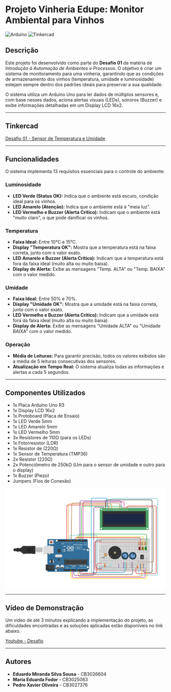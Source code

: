 # Projeto Vinheria Edupe: Monitor Ambiental para Vinhos

![Arduino](https://img.shields.io/badge/Arduino-00979D?style=for-the-badge&logo=arduino&logoColor=white)
![Tinkercad](https://img.shields.io/badge/Tinkercad-1262D4?style=for-the-badge&logo=tinkercad&logoColor=white)

## Descrição

Este projeto foi desenvolvido como parte do **Desafio 01** da matéria de *Introdução à Automação de Ambientes e Processos*. O objetivo é criar um sistema de monitoramento para uma vinheria, garantindo que as condições de armazenamento dos vinhos (temperatura, umidade e luminosidade) estejam sempre dentro dos padrões ideais para preservar a sua qualidade.

O sistema utiliza um Arduino Uno para ler dados de múltiplos sensores e, com base nesses dados, aciona alertas visuais (LEDs), sonoros (Buzzer) e exibe informações detalhadas em um Display LCD 16x2.

---
## Tinkercad

[Desafio 01 - Sensor de Temperatura e Umidade](https://www.tinkercad.com/things/kkxs1hn5LDE-desafio-01-sensor-de-temperatura-e-umidade)


---

## Funcionalidades 

O sistema implementa 13 requisitos essenciais para o controle do ambiente:

### Luminosidade
* **LED Verde (Status OK):** Indica que o ambiente está escuro, condição ideal para os vinhos.
* **LED Amarelo (Atenção):** Indica que o ambiente está à "meia luz".
* **LED Vermelho e Buzzer (Alerta Crítico):** Indicam que o ambiente está "muito claro", o que pode danificar os vinhos.

### Temperatura
* **Faixa Ideal:** Entre 10°C e 15°C.
* **Display "Temperatura OK":** Mostra que a temperatura está na faixa correta, junto com o valor exato.
* **LED Amarelo e Buzzer (Alerta Crítico):** Indicam que a temperatura está fora da faixa ideal (muito alta ou muito baixa).
* **Display de Alerta:** Exibe as mensagens "Temp. ALTA" ou "Temp. BAIXA" com o valor medido.

### Umidade
* **Faixa Ideal:** Entre 50% e 70%.
* **Display "Umidade OK":** Mostra que a umidade está na faixa correta, junto com o valor exato.
* **LED Vermelho e Buzzer (Alerta Crítico):** Indicam que a umidade está fora da faixa ideal (muito alta ou muito baixa).
* **Display de Alerta:** Exibe as mensagens "Umidade ALTA" ou "Umidade BAIXA" com o valor medido.

### Operação
* **Média de Leituras:** Para garantir precisão, todos os valores exibidos são a média de 5 leituras consecutivas dos sensores.
* **Atualização em Tempo Real:** O sistema atualiza todas as informações e alertas a cada 5 segundos.

---

## Componentes Utilizados

* 1x Placa Arduino Uno R3
* 1x Display LCD 16x2
* 1x Protoboard (Placa de Ensaio)
* 1x LED Verde 5mm
* 1x LED Amarelo 5mm
* 1x LED Vermelho 5mm
* 3x Resistores de 110Ω (para os LEDs)
* 1x Fotorresistor (LDR)
* 1x Resistor de (220Ω)
* 1x Sensor de Temperatura (TMP36)
* 2x Resistor (220Ω)
* 2x Potenciômetro de 250kΩ (Um para o sensor de umidade e outro para o display)
* 1x Buzzer (Piezo)
* Jumpers (Fios de Conexão)


![Diagrama do Circuito](anexos/circuitodesafio01IAAP.png)

---

## Vídeo de Demonstração

Um vídeo de até 3 minutos explicando a implementação do projeto, as dificuldades encontradas e as soluções aplicadas estão disponíveis no link abaixo.

[Youtube - Desafio]()


---


## Autores

* **Eduardo Miranda Silva Sousa** - CB3026604
* **Maria Eduarda Fodor** - CB3025063
* **Pedro Xavier Oliveira** - CB3027376
